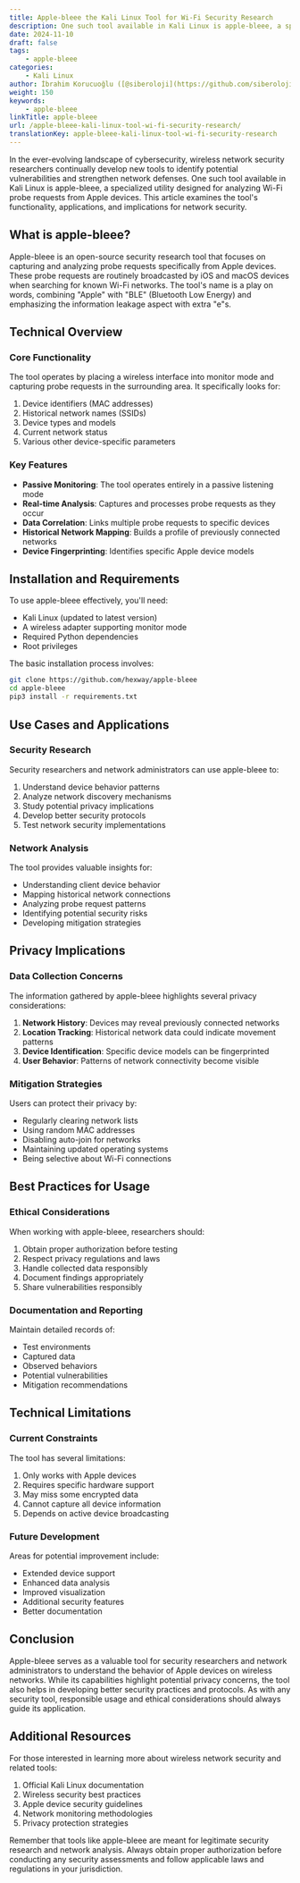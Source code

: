 ```yaml
---
title: Apple-bleee the Kali Linux Tool for Wi-Fi Security Research
description: One such tool available in Kali Linux is apple-bleee, a specialized utility designed for analyzing Wi-Fi probe requests from Apple devices.
date: 2024-11-10
draft: false
tags:
    - apple-bleee
categories:
    - Kali Linux
author: İbrahim Korucuoğlu ([@siberoloji](https://github.com/siberoloji))
weight: 150
keywords:
    - apple-bleee
linkTitle: apple-bleee
url: /apple-bleee-kali-linux-tool-wi-fi-security-research/
translationKey: apple-bleee-kali-linux-tool-wi-fi-security-research
---
```


In the ever-evolving landscape of cybersecurity, wireless network security researchers continually develop new tools to identify potential vulnerabilities and strengthen network defenses. One such tool available in Kali Linux is apple-bleee, a specialized utility designed for analyzing Wi-Fi probe requests from Apple devices. This article examines the tool's functionality, applications, and implications for network security.

## What is apple-bleee?

Apple-bleee is an open-source security research tool that focuses on capturing and analyzing probe requests specifically from Apple devices. These probe requests are routinely broadcasted by iOS and macOS devices when searching for known Wi-Fi networks. The tool's name is a play on words, combining "Apple" with "BLE" (Bluetooth Low Energy) and emphasizing the information leakage aspect with extra "e"s.

## Technical Overview

### Core Functionality

The tool operates by placing a wireless interface into monitor mode and capturing probe requests in the surrounding area. It specifically looks for:

1. Device identifiers (MAC addresses)
2. Historical network names (SSIDs)
3. Device types and models
4. Current network status
5. Various other device-specific parameters

### Key Features

- **Passive Monitoring**: The tool operates entirely in a passive listening mode
- **Real-time Analysis**: Captures and processes probe requests as they occur
- **Data Correlation**: Links multiple probe requests to specific devices
- **Historical Network Mapping**: Builds a profile of previously connected networks
- **Device Fingerprinting**: Identifies specific Apple device models

## Installation and Requirements

To use apple-bleee effectively, you'll need:

- Kali Linux (updated to latest version)
- A wireless adapter supporting monitor mode
- Required Python dependencies
- Root privileges

The basic installation process involves:

```bash
git clone https://github.com/hexway/apple-bleee
cd apple-bleee
pip3 install -r requirements.txt
```

## Use Cases and Applications

### Security Research

Security researchers and network administrators can use apple-bleee to:

1. Understand device behavior patterns
2. Analyze network discovery mechanisms
3. Study potential privacy implications
4. Develop better security protocols
5. Test network security implementations

### Network Analysis

The tool provides valuable insights for:

- Understanding client device behavior
- Mapping historical network connections
- Analyzing probe request patterns
- Identifying potential security risks
- Developing mitigation strategies

## Privacy Implications

### Data Collection Concerns

The information gathered by apple-bleee highlights several privacy considerations:

1. **Network History**: Devices may reveal previously connected networks
2. **Location Tracking**: Historical network data could indicate movement patterns
3. **Device Identification**: Specific device models can be fingerprinted
4. **User Behavior**: Patterns of network connectivity become visible

### Mitigation Strategies

Users can protect their privacy by:

- Regularly clearing network lists
- Using random MAC addresses
- Disabling auto-join for networks
- Maintaining updated operating systems
- Being selective about Wi-Fi connections

## Best Practices for Usage

### Ethical Considerations

When working with apple-bleee, researchers should:

1. Obtain proper authorization before testing
2. Respect privacy regulations and laws
3. Handle collected data responsibly
4. Document findings appropriately
5. Share vulnerabilities responsibly

### Documentation and Reporting

Maintain detailed records of:

- Test environments
- Captured data
- Observed behaviors
- Potential vulnerabilities
- Mitigation recommendations

## Technical Limitations

### Current Constraints

The tool has several limitations:

1. Only works with Apple devices
2. Requires specific hardware support
3. May miss some encrypted data
4. Cannot capture all device information
5. Depends on active device broadcasting

### Future Development

Areas for potential improvement include:

- Extended device support
- Enhanced data analysis
- Improved visualization
- Additional security features
- Better documentation

## Conclusion

Apple-bleee serves as a valuable tool for security researchers and network administrators to understand the behavior of Apple devices on wireless networks. While its capabilities highlight potential privacy concerns, the tool also helps in developing better security practices and protocols. As with any security tool, responsible usage and ethical considerations should always guide its application.

## Additional Resources

For those interested in learning more about wireless network security and related tools:

1. Official Kali Linux documentation
2. Wireless security best practices
3. Apple device security guidelines
4. Network monitoring methodologies
5. Privacy protection strategies

Remember that tools like apple-bleee are meant for legitimate security research and network analysis. Always obtain proper authorization before conducting any security assessments and follow applicable laws and regulations in your jurisdiction.
